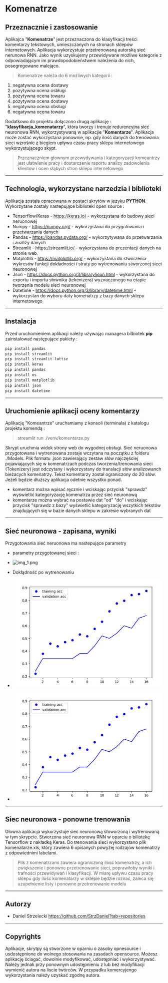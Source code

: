 # Komenatrze 
## Przeznacznie i zastosowanie
Aplikajca "**Komenatrze**" jest przeznaczona do klasyfikacji treści komentarzy tekstowych, umieszczanych na stronach sklepów 
internetowych. Aplikacja wykorzystuje przetrenowaną autorską sieć nerunowa RNN. Jako wynik 
uzyskujemy przewidywane możliwe kategorie z odpowiadającym im prawdopodobieństwem należenia 
do nich, posegregowane malejąco. 
> Komenatrze należa do 6 możliwych kategorii :
1. negatywna ocena dostawy
2. pozytywna ocena osbługi
3. pozytywna ocena towaru
4. pozytywna ocena dostawy
5. negatywna ocena obsługi
6. negatywna ocena towaru



Dodatkowo do projektu dołączono drugą aplikację : "**klasyfikacja_komenatarzy**", która tworzy i trenuje 
redurencyjna sieć neuronowa RNN, wykorzystywaną w aplikacjie "**Komentarze**". Aplikacja może zostać 
wykorzystana ponownie, np. gdy ilość danych do trenowania sieci wzrośnie z biegiem upływu czasu pracy sklepu
internetowego wykorzystującego skypt.

> Przeznaczniem głownym przewydywania i kategoryzacji komeantrzy jest ułatwienie pracy
> i dostarczenie raportu analizy zadowolenia klientow i ocen słąbych stron sklepu internetowego
---

## Technologia, wykorzystane narzedzia i biblioteki

Aplikacja została opracowana w postaci skrytów w jezyku **PYTHON**. Wykorzytane zostały nastepujące biblioteki open source :
* Tensorflow/Keras  - https://keras.io/   - wykorzystana do budowy sieci neruonowej
* Numpy - https://numpy.org/  - wykorzystana do przygotowania i przetwarzania danych 
* Pandas - https://pandas.pydata.org/ - wykorzytywana do przetwarzania i analizy danych
* Streamlit - https://streamlit.io/ - wykorzystana do prezentacji danych na stronie web.
* Matplotlib - https://matplotlib.org/ - wykorzystana do stworzenia wykresów funkcji dokładności i straty po wytrenowaniu stworzonej sieci neuronowej
* Json - https://docs.python.org/3/library/json.html - wykorzystana do exportu i importu słownika (tekenizera) wyznaczonego na etapie tworzenia modelu sieci neuronowej
* Datetime - https://docs.python.org/3/library/datetime.html - wykorzystan do wyboru daty komenatrzy z bazy danych sklepu internetowego


---
## Instalacja
Przed uruchomieniem aplikacji należy używając managera bilbiotek **pip** zainstalować następujące pakiety :
```bash
pip install pandas
pip install streamlit
pip install streamlit-lottie
pip install keras
pip install pandas
pip install os
pip install matplotlib
pip install json
pip install datetime
```
---
## Uruchomienie aplikacji oceny komentarzy 
Aplikację  "Komeantrze" uruchamiamy z konsoli (terminala) z katalogu projektu komendą :
> streamlit run ./venv/komentarze.py

Skrypt uruchmia widok strony web do wygodnej obsługi.
Sieć neruonowa przygotowana i wytrenowana zostaje wczytana na początku z folderu ./Models. Plik formatu .json zawierający 
zestaw słów najczęściej pojawiających się w komenatrzach podczas tworzenia/trenowania sieci (Tokenizery) jest odczytany i wykorzystany
do translacji słów analizowanch bieżacych komenatrzy. Tekst komentarzy został ograniczony do 20 słów. Jeżeli będzie dłuższy 
aplikacja odetnie wszystko ponad. 
* komentarz można wpisać ręcznie i wciskając przycisk "sprawdz" wyświetlić kategoryzację komenatrza przez sieć neuronową
* komentarze można wybrać na postawie dat "od" "do" i wciskając przycisk "sprawdz z bazy" wyświetlić kategoryzację wszytkich 
    tekstów znajdujących się w bazie danych sklepu w zakresie wybranych dat
---
## Sieć neuronowa - zapisana, wyniki
Przygotowania sieć neruonowa ma nastepujące parametry

* parametry przygotowanej sieci :

* ![img_1.png](img_1.png)

* Dokłądność po wytrenowaniu 

* ![dokładnosc](https://github.com/StrzDaniel/komentarze/blob/8b0d53b2f17943122e2d71e76b5c69e82e426d5e/venv/accuracy.PNG)
* ![img.png](img.png)

---
## Siec neuronowa - ponowne trenowania
Głowna aplikacja wykorzystuje siec neuronową stoworzoną i wytrenowaną w tym skrypcie.
Stworzona sieć neuronowa RNN w oparciu o biliotekę Tensorflow z nakładką Keras. Do trenowania sieci wykorzystano
plik komenatarze.xls, który zawiera 6 opisanych powyżej rodzajów komenatrzy z odpowiednimi labelami.
>Plik z komenatrzami zawiera ograniczoną ilość komenatrzy, a ich zwiększenie i ponowne przetrenowanie 
sieci, poprawiłoby wyniki i  trafności przewidywań i klasyfikacji. W miarę upływu czasu pracy sklepu gdy
> ilośc komenatarzy w sklepie będzie roznać, zaleca się uzupełnienie listy i ponowne przetrenowanie modelu


---
## Autorzy 
* Daniel Strzelecki https://github.com/StrzDaniel?tab=repositories

---
## Copyrights
Aplikacje, skrytpy są stworzone w oparniu o zasoby opnesource i usdostępnione do wolnego stosowania na zasadach opensource.
Możesz aplikację ściagać, dowolnie modyfikować, udostępniać i wykorzystywać. Należy jednak przy ponownym udostępnieniu z lub bez modyfikacji
wymienić autora na liscie twórców. W przypadku komercyjengo wykorzystania należy uzyskać zgodnę autora. 